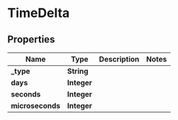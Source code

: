 # TimeDelta

## Properties
| Name             | Type        | Description | Notes |
|------------------|-------------|-------------|-------|
| **_type**        | **String**  |             |       |
| **days**         | **Integer** |             |       |
| **seconds**      | **Integer** |             |       |
| **microseconds** | **Integer** |             |       | 
